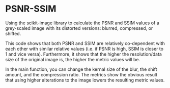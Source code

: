 # PSNR-SSIM
Using the scikit-image library to calculate the PSNR and SSIM values of a grey-scaled image with its distorted versions: blurred, compressed, or shifted.

This code shows that both PSNR and SSIM are relatively co-dependent with each other with similar relative values (i.e. if PSNR is high, SSIM is closer to 1 and vice versa). Furthermore, it shows that the higher the resolution/data size of the original image is, the higher the metric values will be.

In the main function, you can change the kernal size of the blur, the shift amount, and the compression ratio. The metrics show the obvious result that using higher alterations to the image lowers the resulting metric values.
